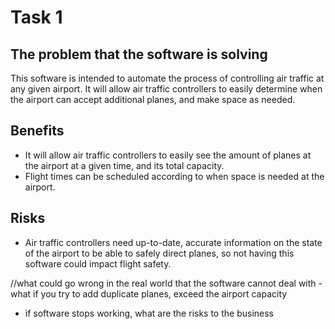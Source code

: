 # Task 1

## The problem that the software is solving

This software is intended to automate the process of controlling air traffic at any given airport. It will allow air traffic controllers to easily determine when the airport can accept additional planes, and make space as needed.

## Benefits

- It will allow air traffic controllers to easily see the amount of planes at the airport at a given time, and its total capacity.
- Flight times can be scheduled according to when space is needed at the airport.

## Risks

- Air traffic controllers need up-to-date, accurate information on the state of the airport to be able to safely direct planes, so not having this software could impact flight safety.

//what could go wrong in the real world that the software cannot deal with - what if you try to add duplicate planes, exceed the airport capacity
- if software stops working, what are the risks to the business